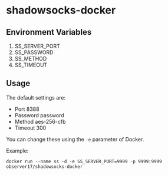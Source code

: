 # shadowsocks-docker

## Environment Variables

1. SS_SERVER_PORT
2. SS_PASSWORD
3. SS_METHOD
4. SS_TIMEOUT

## Usage

The default settings are:

- Port 8388
- Password password
- Method aes-256-cfb
- Timeout 300

You can change these using the `-e` parameter of Docker.

Example:

```shell
docker run --name ss -d -e SS_SERVER_PORT=9999 -p 9999:9999 observer17/shadowsocks-docker
```

